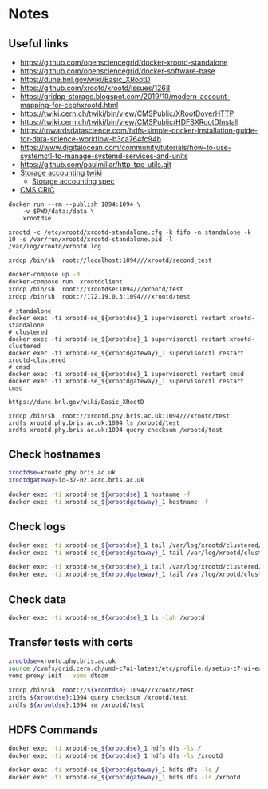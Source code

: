 # Notes

## Useful links

- https://github.com/opensciencegrid/docker-xrootd-standalone
- https://github.com/opensciencegrid/docker-software-base
- https://dune.bnl.gov/wiki/Basic_XRootD
- https://github.com/xrootd/xrootd/issues/1268
- https://gridpp-storage.blogspot.com/2019/10/modern-account-mapping-for-cephxrootd.html
- https://twiki.cern.ch/twiki/bin/view/CMSPublic/XRootDoverHTTP
- https://twiki.cern.ch/twiki/bin/view/CMSPublic/HDFSXRootDInstall
- https://towardsdatascience.com/hdfs-simple-docker-installation-guide-for-data-science-workflow-b3ca764fc94b
- https://www.digitalocean.com/community/tutorials/how-to-use-systemctl-to-manage-systemd-services-and-units
- https://github.com/paulmillar/http-tpc-utils.git
- [Storage accounting twiki](https://twiki.cern.ch/twiki/bin/view/LCG/StorageSpaceAccounting)
  - [Storage accounting spec](https://twiki.cern.ch/twiki/pub/LCG/StorageSpaceAccounting/SRR.v6.pdf)
- [CMS CRIC](https://cms-cric.cern.ch/cms/site/detail/T2_UK_SGrid_Bristol/)

```
docker run --rm --publish 1094:1094 \
    -v $PWD/data:/data \
    xrootdse
```
```
xrootd -c /etc/xrootd/xrootd-standalone.cfg -k fifo -n standalone -k 10 -s /var/run/xrootd/xrootd-standalone.pid -l /var/log/xrootd/xrootd.log
```

```
xrdcp /bin/sh  root://localhost:1094///xrootd/second_test
```

```bash
docker-compose up -d
docker-compose run  xrootdclient
xrdcp /bin/sh  root://xrootdse:1094///xrootd/test
xrdcp /bin/sh  root://172.19.0.3:1094///xrootd/test
```


```
# standalone
docker exec -ti xrootd-se_${xrootdse}_1 supervisorctl restart xrootd-standalone
# clustered
docker exec -ti xrootd-se_${xrootdse}_1 supervisorctl restart xrootd-clustered
docker exec -ti xrootd-se_${xrootdgateway}_1 supervisorctl restart xrootd-clustered
# cmsd
docker exec -ti xrootd-se_${xrootdse}_1 supervisorctl restart cmsd
docker exec -ti xrootd-se_${xrootdgateway}_1 supervisorctl restart cmsd

```


```
https://dune.bnl.gov/wiki/Basic_XRootD
```


```
xrdcp /bin/sh  root://xrootd.phy.bris.ac.uk:1094///xrootd/test
xrdfs xrootd.phy.bris.ac.uk:1094 ls /xrootd/test
xrdfs xrootd.phy.bris.ac.uk:1094 query checksum /xrootd/test
```

## Check hostnames

```bash
xrootdse=xrootd.phy.bris.ac.uk
xrootdgateway=io-37-02.acrc.bris.ac.uk

docker exec -ti xrootd-se_${xrootdse}_1 hostname -f
docker exec -ti xrootd-se_${xrootdgateway}_1 hostname -f
```

## Check logs

```bash
docker exec -ti xrootd-se_${xrootdse}_1 tail /var/log/xrootd/clustered/xrootd.log
docker exec -ti xrootd-se_${xrootdgateway}_1 tail /var/log/xrootd/clustered/xrootd.log

docker exec -ti xrootd-se_${xrootdse}_1 tail /var/log/xrootd/clustered/cmsd.log
docker exec -ti xrootd-se_${xrootdgateway}_1 tail /var/log/xrootd/clustered/cmsd.log
```

## Check data

```bash
docker exec -ti xrootd-se_${xrootdse}_1 ls -lah /xrootd
```

## Transfer tests with certs
```bash
xrootdse=xrootd.phy.bris.ac.uk
source /cvmfs/grid.cern.ch/umd-c7ui-latest/etc/profile.d/setup-c7-ui-example.sh
voms-proxy-init --voms dteam

xrdcp /bin/sh  root://${xrootdse}:1094///xrootd/test
xrdfs ${xrootdse}:1094 query checksum /xrootd/test
xrdfs ${xrootdse}:1094 rm /xrootd/test
```

## HDFS Commands

```bash
docker exec -ti xrootd-se_${xrootdse}_1 hdfs dfs -ls /
docker exec -ti xrootd-se_${xrootdse}_1 hdfs dfs -ls /xrootd

docker exec -ti xrootd-se_${xrootdgateway}_1 hdfs dfs -ls /
docker exec -ti xrootd-se_${xrootdgateway}_1 hdfs dfs -ls /xrootd
```
